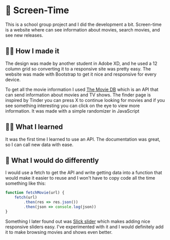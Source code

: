 # 🍿 Screen-Time
This is a school group project and I did the development a bit. Screen-time is a website where can see information about movies, search movies, and see new releases.

## 👨‍💻 How I made it
The design was made by another student in Adobe XD, and he used a 12 column grid so converting it to a responsive site was pretty easy. The website was made with Bootstrap to get it nice and responsive for every device.
  
To get all the movie information I used [The Movie DB](https://www.themoviedb.org/) which is an API that can send information about movies and TV shows. The finder page is inspired by Tinder you can press X to continue looking for movies and if you see something interesting you can click on the eye to view more information. It was made with a simple randomizer in JavaScript

## 👨‍🏫 What I learned
It was the first time I learned to use an API. The documentation was great, so I can call new data with ease. 

## 📌 What I would do differently
I would use a fetch to get the API and write getting data into a function that would make it easier to reuse and I won't have to copy code all the time something like this:
```javascript
function fetchMovie(url) {
    fetch(url)
        .then(res => res.json())
        .then(json => console.log(json))
}
```
Something I later found out was [Slick slider](https://kenwheeler.github.io/slick/) which makes adding nice responsive sliders easy. I've experimented with it and I would definitely add it to make browsing movies and shows even better.